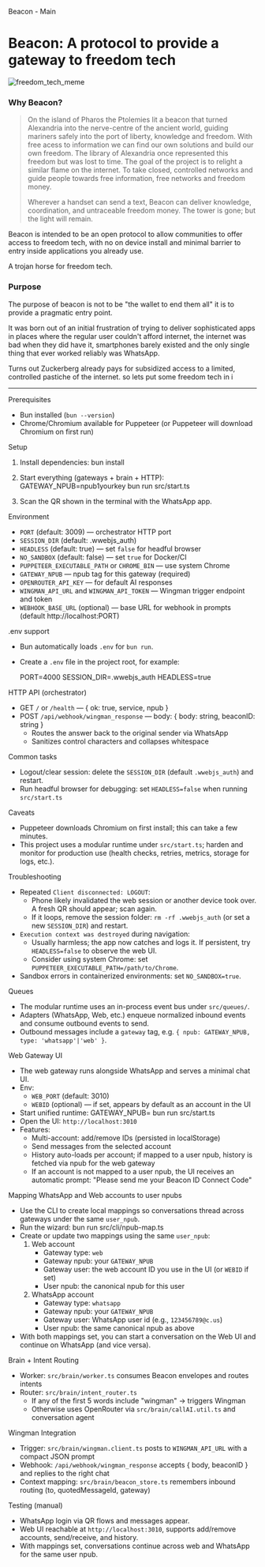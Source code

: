Beacon - Main 

# Beacon: A protocol to provide a gateway to freedom tech

![freedom_tech_meme](https://github.com/user-attachments/assets/622123cc-86e0-4365-9bbf-73d2ffe56685)

### Why Beacon? 

> On the island of Pharos the Ptolemies lit a beacon that turned Alexandria into the nerve-centre of the ancient world, guiding mariners safely into the port of liberty, knowledge and freedom. 
> With free acess to information we can find our own solutions and build our own freedom. The library of Alexandria once represented this freedom but was lost to time. 
> The goal of the project is to relight a similar flame on the internet. To take closed, controlled networks and guide people towards free information, free networks and freedom money.
>
> Wherever a handset can send a text, Beacon can deliver knowledge, coordination, and untraceable freedom money.
> The tower is gone; but the light will remain.

Beacon is intended to be an open protocol to allow communities to offer access to freedom tech, with no on device install and minimal barrier to entry inside applications you already use.

A trojan horse for freedom tech.

### Purpose

The purpose of beacon is not to be "the wallet to end them all" it is to provide a pragmatic entry point.

It was born out of an initial frustration of trying to deliver sophisticated apps in places where the regular user couldn't afford internet, the internet was bad when they did have it, smartphones barely existed and the only single thing that ever worked reliably was WhatsApp.

Turns out Zuckerberg already pays for subsidized access to a limited, controlled pastiche of the internet. so lets put some freedom tech in i

-----

Prerequisites
- Bun installed (`bun --version`)
- Chrome/Chromium available for Puppeteer (or Puppeteer will download Chromium on first run)

Setup
1) Install dependencies:
   bun install

2) Start everything (gateways + brain + HTTP):
   GATEWAY_NPUB=npub1yourkey bun run src/start.ts

3) Scan the QR shown in the terminal with the WhatsApp app.

Environment
- `PORT` (default: 3009) — orchestrator HTTP port
- `SESSION_DIR` (default: .wwebjs_auth)
- `HEADLESS` (default: true) — set `false` for headful browser
- `NO_SANDBOX` (default: false) — set `true` for Docker/CI
- `PUPPETEER_EXECUTABLE_PATH` or `CHROME_BIN` — use system Chrome
- `GATEWAY_NPUB` — npub tag for this gateway (required)
- `OPENROUTER_API_KEY` — for default AI responses
- `WINGMAN_API_URL` and `WINGMAN_API_TOKEN` — Wingman trigger endpoint and token
- `WEBHOOK_BASE_URL` (optional) — base URL for webhook in prompts (default http://localhost:PORT)

.env support
- Bun automatically loads `.env` for `bun run`.
- Create a `.env` file in the project root, for example:

  PORT=4000
  SESSION_DIR=.wwebjs_auth
  HEADLESS=true

HTTP API (orchestrator)
- GET `/` or `/health` — { ok: true, service, npub }
- POST `/api/webhook/wingman_response` — body: { body: string, beaconID: string }
  - Routes the answer back to the original sender via WhatsApp
  - Sanitizes control characters and collapses whitespace

Common tasks
- Logout/clear session: delete the `SESSION_DIR` (default `.wwebjs_auth`) and restart.
- Run headful browser for debugging: set `HEADLESS=false` when running `src/start.ts`

Caveats
- Puppeteer downloads Chromium on first install; this can take a few minutes.
- This project uses a modular runtime under `src/start.ts`; harden and monitor for production use (health checks, retries, metrics, storage for logs, etc.).

Troubleshooting
- Repeated `Client disconnected: LOGOUT`:
  - Phone likely invalidated the web session or another device took over. A fresh QR should appear; scan again.
  - If it loops, remove the session folder: `rm -rf .wwebjs_auth` (or set a new `SESSION_DIR`) and restart.
- `Execution context was destroyed` during navigation:
  - Usually harmless; the app now catches and logs it. If persistent, try `HEADLESS=false` to observe the web UI.
  - Consider using system Chrome: set `PUPPETEER_EXECUTABLE_PATH=/path/to/Chrome`.
- Sandbox errors in containerized environments: set `NO_SANDBOX=true`.

Queues
- The modular runtime uses an in-process event bus under `src/queues/`.
- Adapters (WhatsApp, Web, etc.) enqueue normalized inbound events and consume outbound events to send.
- Outbound messages include a `gateway` tag, e.g. `{ npub: GATEWAY_NPUB, type: 'whatsapp'|'web' }`.

Web Gateway UI
- The web gateway runs alongside WhatsApp and serves a minimal chat UI.
- Env:
  - `WEB_PORT` (default: 3010)
  - `WEBID` (optional) — if set, appears by default as an account in the UI
- Start unified runtime:
  GATEWAY_NPUB=<npub> bun run src/start.ts
- Open the UI: `http://localhost:3010`
- Features:
  - Multi-account: add/remove IDs (persisted in localStorage)
  - Send messages from the selected account
  - History auto-loads per account; if mapped to a user npub, history is fetched via npub for the web gateway
  - If an account is not mapped to a user npub, the UI receives an automatic prompt: "Please send me your Beacon ID Connect Code"

Mapping WhatsApp and Web accounts to user npubs
- Use the CLI to create local mappings so conversations thread across gateways under the same `user_npub`.
- Run the wizard:
  bun run src/cli/npub-map.ts
- Create or update two mappings using the same `user_npub`:
  1) Web account
     - Gateway type: `web`
     - Gateway npub: your `GATEWAY_NPUB`
     - Gateway user: the web account ID you use in the UI (or `WEBID` if set)
     - User npub: the canonical npub for this user
  2) WhatsApp account
     - Gateway type: `whatsapp`
     - Gateway npub: your `GATEWAY_NPUB`
     - Gateway user: WhatsApp user id (e.g., `123456789@c.us`)
     - User npub: the same canonical npub as above
- With both mappings set, you can start a conversation on the Web UI and continue on WhatsApp (and vice versa).

Brain + Intent Routing
- Worker: `src/brain/worker.ts` consumes Beacon envelopes and routes intents
- Router: `src/brain/intent_router.ts`
  - If any of the first 5 words include "wingman" → triggers Wingman
  - Otherwise uses OpenRouter via `src/brain/callAI.util.ts` and conversation agent

Wingman Integration
- Trigger: `src/brain/wingman.client.ts` posts to `WINGMAN_API_URL` with a compact JSON prompt
- Webhook: `/api/webhook/wingman_response` accepts { body, beaconID } and replies to the right chat
- Context mapping: `src/brain/beacon_store.ts` remembers inbound routing (to, quotedMessageId, gateway)

Testing (manual)
- WhatsApp login via QR flows and messages appear.
- Web UI reachable at `http://localhost:3010`, supports add/remove accounts, send/receive, and history.
- With mappings set, conversations continue across web and WhatsApp for the same user npub.

